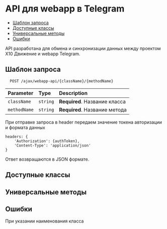 # API для webapp в Telegram

- [Шаблон запроса](#шаблон-запроса)
- [Доступные классы](#classes)
- [Универсальные методы](#methods)
- [Ошибки](#errors)

API разработана для обмена и синхронизации данных между проектом Х10 Движение и webapp Telegram.

## <a id="template">Шаблон запроса</a>

```https
  POST /ajax/webapp-api/{className}/{methodName}
```

| Parameter    | Type     | Description                   |
| :----------- | :------- | :---------------------------- |
| `className`  | `string` | **Required**. Название класса |
| `methodName` | `string` | **Required**. Название метода |

При отправке запроса в header передаем значение токена авторизации и формата данных

```
headers: {
    'Authorization': {authToken},
    'Content-Type': 'application/json'
}
```

Ответ возвращаются в JSON формате.

## <a id="classes">Доступные классы</a>

## <a id="methods">Универсальные методы</a>

## <a id="errors">Ошибки</a> 

При указании наименования класса

